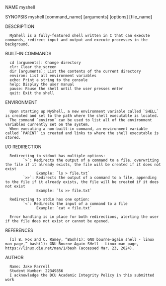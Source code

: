 NAME
      myshell

SYNOPSIS
      myshell [command_name] [arguments] [options] [file_name]

DESCRIPTION

      MyShell is a fully-featured shell written in C that can execute commands, redirect input and output and execute processes in the background.

BUILT-IN COMMANDS

      cd [arguments]: Change directory
      clr: Clear the screen
      dir [arguments]: List the contents of the current directory
      environ: List all environment variables
      echo: Print a string to the console
      help: Display the user manual
      pause: Pause the shell until the user presses enter
      quit: Exit the shell
      
ENVIRONMENT

      Upon starting up MyShell, a new environment variable called `SHELL` is created and set to the path where the shell executable is located.
      The command `environ` can be used to list all of the environment variables currently set on the system.
      When executing a non-built-in command, an environment variable called `PARENT` is created and links to where the shell executable is stored.

I/O REDIRECTION

      Redirecting to stdout has multiple options:
            `>`: Redirects the output of a command to a file, overwriting the file if it already exists, the file will be created if it does not exist
                  Example: `ls > file.txt`
            `>>`: Redirects the output of a command to a file, appending to the file if it already exists, the file will be created if it does not exist
                  Example: `ls >> file.txt`

      Redirecting to stdin has one option:
            `<`: Redirects the input of a command to a file
                  Example: `cat < file.txt`
            
      Error handling is in place for both redirections, alerting the user if the file does not exist or cannot be opened.


REFERENCES

      [1] B. Fox and C. Ramey, “Bash(1): GNU bourne-again shell - linux man page,” bash(1): GNU Bourne-Again SHell - Linux man page, https://linux.die.net/man/1/bash (accessed Mar. 23, 2024). 

AUTHOR

      Name: Jake Farrell
      Student Number: 22349856
      I acknowledge the DCU Academic Integrity Policy in this submitted work
